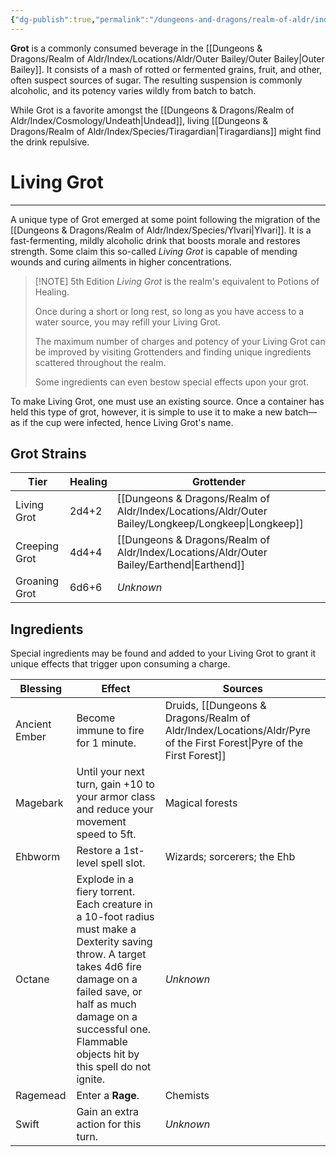 ```yaml
---
{"dg-publish":true,"permalink":"/dungeons-and-dragons/realm-of-aldr/index/culture/grot/"}
---
```


**Grot** is a commonly consumed beverage in the [[Dungeons & Dragons/Realm of Aldr/Index/Locations/Aldr/Outer Bailey/Outer Bailey\|Outer Bailey]]. It consists of a mash of rotted or fermented grains, fruit, and other, often suspect sources of sugar. The resulting suspension is commonly alcoholic, and its potency varies wildly from batch to batch. 

While Grot is a favorite amongst the [[Dungeons & Dragons/Realm of Aldr/Index/Cosmology/Undeath\|Undead]], living [[Dungeons & Dragons/Realm of Aldr/Index/Species/Tiragardian\|Tiragardians]] might find the drink repulsive.

# Living Grot
---
A unique type of Grot emerged at some point following the migration of the [[Dungeons & Dragons/Realm of Aldr/Index/Species/Ylvari\|Ylvari]]. It is a fast-fermenting, mildly alcoholic drink that boosts morale and restores strength. Some claim this so-called *Living Grot* is capable of mending wounds and curing ailments in higher concentrations.

> [!NOTE] 5th Edition
> *Living Grot* is the realm's equivalent to Potions of Healing.
> 
> Once during a short or long rest, so long as you have access to a water source, you may refill your Living Grot.
> 
> The maximum number of charges and potency of your Living Grot can be improved by visiting Grottenders and finding unique ingredients scattered throughout the realm. 
> 
> Some ingredients can even bestow special effects upon your grot.

To make Living Grot, one must use an existing source. Once a container has held this type of grot, however, it is simple to use it to make a new batch—as if the cup were infected, hence Living Grot's name.

## Grot Strains

| Tier          | Healing | Grottender   |
| ------------- | ------- | ------------ |
| Living Grot   | 2d4+2   | [[Dungeons & Dragons/Realm of Aldr/Index/Locations/Aldr/Outer Bailey/Longkeep/Longkeep\|Longkeep]] |
| Creeping Grot | 4d4+4   | [[Dungeons & Dragons/Realm of Aldr/Index/Locations/Aldr/Outer Bailey/Earthend\|Earthend]] |
| Groaning Grot | 6d6+6   |      *Unknown*        |

## Ingredients
Special ingredients may be found and added to your Living Grot to grant it unique effects that trigger upon consuming a charge. 

|  Blessing   |  Effect   |  Sources   |
| --- | --- | --- |
|  Ancient Ember   |  Become immune to fire for 1 minute.   |  Druids, [[Dungeons & Dragons/Realm of Aldr/Index/Locations/Aldr/Pyre of the First Forest\|Pyre of the First Forest]]   |
|  Magebark   |  Until your next turn, gain +10 to your armor class and reduce your movement speed to 5ft.   |  Magical forests   |
|  Ehbworm   |  Restore a 1st-level spell slot.   |  Wizards; sorcerers; the Ehb   |
|  Octane   |  Explode in a fiery torrent. Each creature in a 10-foot radius must make a Dexterity saving throw. A target takes 4d6 fire damage on a failed save, or half as much damage on a successful one. Flammable objects hit by this spell do not ignite.  |  *Unknown*   |
|  Ragemead   |  Enter a **Rage**.   |  Chemists   |
|  Swift   |  Gain an extra action for this turn.   |  *Unknown*   |